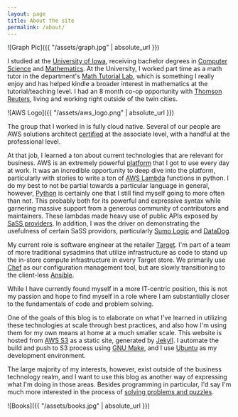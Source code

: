```yaml
---
layout: page
title: About the site
permalink: /about/
---
```


![Graph Pic]({{ "/assets/graph.jpg" | absolute_url }})

I studied at the [University of Iowa](https://uiowa.edu/), receiving bachelor degrees in [Computer Science](https://cs.uiowa.edu/) and [Mathematics](https://math.uiowa.edu/). At the University, I worked part time as a math tutor in the department's [Math Tutorial Lab](https://math.uiowa.edu/math-tutorial-lab), which is something I really enjoy and has helped kindle a broader interest in mathematics at the tutorial/teaching level. I had an 8 month co-op opportunity with [Thomson Reuters](https://www.thomsonreuters.com/en.html), living and working right outside of the twin cities.

![AWS Logo]({{ "/assets/aws_logo.png" | absolute_url }})

The group that I worked in is fully cloud native. Several of our people are AWS solutions architect [certified](https://aws.amazon.com/certification/) at the associate level, with a handful at the professional level.  

At that job, I learned a ton about current technologies that are relevant for business. AWS is an extremely powerful [platform](https://en.wikipedia.org/wiki/Platform_as_a_service) that I got to use every day at work. It was an incredible opportunity to deep dive into the platform, particularly with stories to write a ton of [AWS Lambda](https://aws.amazon.com/lambda/) functions in python. I do my best to not be partial towards a particular language in general, however, [Python](https://www.python.org/) is certainly one that I still find myself going to more often than not. This probably both for its powerful and expressive syntax while garnering massive support from a generous community of contributors and maintainers. These lambdas made heavy use of public APIs exposed by [SaSS providers](https://en.wikipedia.org/wiki/Software_as_a_service). In addition, I was the driver on demonstrating the usefulness of certain SaSS providors, particularly [Sumo Logic](https://www.sumologic.com/) and [DataDog](https://www.datadoghq.com/).

My current role is software engineer at the retailer [Target](https://target.com). I'm part of a team of more traditional sysadmins that utilize infrastructure as code to stand up the in-store compute infrastructure in every Target store. We primarily use [Chef](https://www.chef.io) as our configuration management tool, but are slowly transitioning to the client-less [Ansible](https://www.ansible.com).

While I have currently found myself in a more IT-centric position, this is not my passion and hope to find myself in a role where I am substantially closer to the fundamentals of code and problem solving.

One of the goals of this blog is to elaborate on what I've learned in utilizing these technologies at scale through best practices, and also how I'm using them for my own means at home at a much smaller scale. This website is hosted from [AWS S3](https://aws.amazon.com/s3/) as a static site, generated by [Jekyll](https://jekyllrb.com/). I automate the build and push to S3 process using [GNU Make](https://www.gnu.org/software/make/), and I use [Ubuntu](https://www.ubuntu.com) as my development environment.

The large majority of my interests, however, exist outside of the business technology realm, and I want to use this blog as another way of expressing what I'm doing in those areas. Besides programming in particular, I'd say I'm much more interested in the process of [solving problems and puzzles](https://en.wikipedia.org/wiki/Problem_solving).

![Books]({{ "/assets/books.jpg" | absolute_url }})